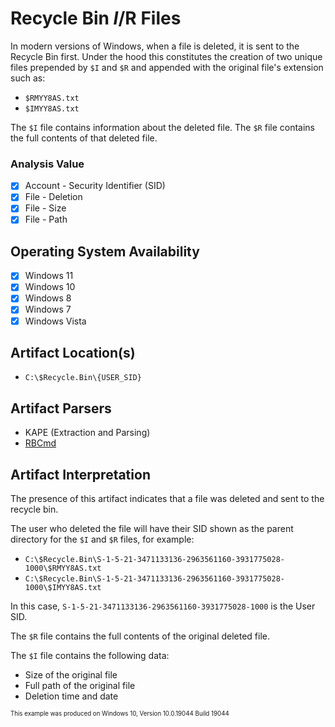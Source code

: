 # Recycle Bin $I/$R Files
In modern versions of Windows, when a file is deleted, it is sent to the Recycle Bin first. Under the hood this constitutes the creation of two unique files prepended by `$I` and `$R` and appended with the original file's extension such as:

 - `$RMYY8AS.txt`
 - `$IMYY8AS.txt`

The `$I` file contains information about the deleted file. The `$R` file contains the full contents of that deleted file.

### Analysis Value
 - [x] Account - Security Identifier (SID)
 - [x] File - Deletion
 - [x] File - Size
 - [x] File - Path

## Operating System Availability
 - [x] Windows 11
 - [x] Windows 10
 - [x] Windows 8
 - [x] Windows 7
 - [x] Windows Vista

## Artifact Location(s)
 - `C:\$Recycle.Bin\{USER_SID}`

## Artifact Parsers
 - KAPE (Extraction and Parsing)
 - [RBCmd](https://github.com/EricZimmerman/RBCmd)

## Artifact Interpretation
The presence of this artifact indicates that a file was deleted and sent to the recycle bin.

The user who deleted the file will have their SID shown as the parent directory for the `$I` and `$R` files, for example:

 - `C:\$Recycle.Bin\S-1-5-21-3471133136-2963561160-3931775028-1000\$RMYY8AS.txt`
 - `C:\$Recycle.Bin\S-1-5-21-3471133136-2963561160-3931775028-1000\$IMYY8AS.txt`

In this case, `S-1-5-21-3471133136-2963561160-3931775028-1000` is the User SID. 

The `$R` file contains the full contents of the original deleted file. 

The `$I` file contains the following data:

 - Size of the original file
 - Full path of the original file
 - Deletion time and date

<sup><sub>This example was produced on Windows 10, Version 10.0.19044 Build 19044</sub></sup>